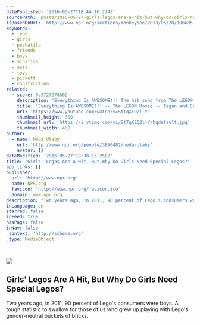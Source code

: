 ```yaml
---
datePublished: '2016-05-27T18:44:16.274Z'
sourcePath: _posts/2016-05-27-girls-legos-are-a-hit-but-why-do-girls-need-special-legos.md
isBasedOnUrl: 'http://www.npr.org/sections/monkeysee/2013/06/28/196605763/girls-legos-are-a-hit-but-why-do-girls-need-special-legos'
keywords:
  - lego
  - girls
  - pochatila
  - friends
  - boys
  - minifigs
  - sets
  - toys
  - pickett
  - construction
related:
  - score: 0.5727276802
    description: 'Everything Is AWESOME!!! The hit song from The LEGO® Movie: Original Motion Picture Soundtrack Artist: Tegan and Sara feat. The Lonely Island Album Available everywhere: I-tunes: http://smarturl.it/Lego_i Amazon: http://smarturl.it/legomusic Barnes & Noble: http://smarturl.it/lego_BN Follow Tegan & Sara: Facebook: http://www.facebook.com/TeganandSara Website: http://www.teganandsara.com/ Twitter: http://twitter.com/teganandsara Tumblr: http://teganandsara.tumblr.com/'
    title: 'Everything Is AWESOME!!! -- The LEGO® Movie -- Tegan and Sara feat. The Lonely Island'
    url: 'https://www.youtube.com/watch?v=StTqXEQ2l-Y'
    thumbnail_height: 360
    thumbnail_url: 'https://i.ytimg.com/vi/StTqXEQ2l-Y/hqdefault.jpg'
    thumbnail_width: 480
author:
  - name: Neda Ulaby
    url: 'http://www.npr.org/people/3850482/neda-ulaby'
    avatar: {}
dateModified: '2016-05-27T18:38:13.258Z'
title: "Girls' Legos Are A Hit, But Why Do Girls Need Special Legos?"
app_links: []
publisher:
  url: 'http://www.npr.org'
  name: NPR.org
  favicon: 'http://www.npr.org/favicon.ico'
  domain: www.npr.org
description: "Two years ago, in 2011, 90 percent of Lego's consumers were boys. A tough statistic to swallow for those of us who grew up playing with Lego's gender-neutral buckets of bricks."
inLanguage: en
starred: false
inFeed: true
hasPage: false
inNav: false
_context: 'http://schema.org'
_type: MediaObject

---
```

<article style=""><img src="https://the-grid-user-content.s3-us-west-2.amazonaws.com/4f96281a-4a83-4cf0-9dda-2434b03101ea.jpg" /><h1>Girls' Legos Are A Hit, But Why Do Girls Need Special Legos?</h1><p>Two years ago, in 2011, 90 percent of Lego's consumers were boys. A tough statistic to swallow for those of us who grew up playing with Lego's gender-neutral buckets of bricks.</p></article>